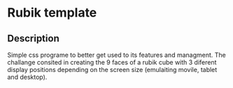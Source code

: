 # Rubik template

## Description

Simple css programe to better get used to its features and managment. The challange consited in creating the 9 faces of a rubik cube with 3 diferent display positions depending on the screen size (emulaiting movile, tablet and desktop).
